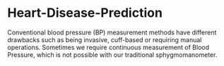 # Heart-Disease-Prediction
<p>Conventional blood pressure (BP) measurement methods have different drawbacks such as being invasive, cuff-based or requiring manual operations. 
Sometimes we require continuous measurement of Blood Pressure, which is not possible with our traditional sphygmomanometer.</p>

